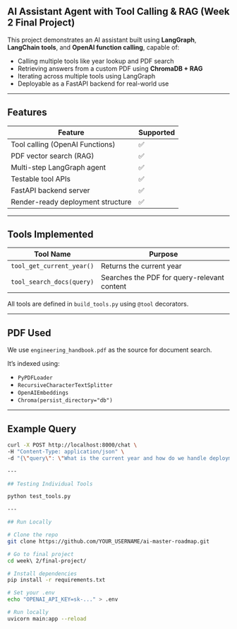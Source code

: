## AI Assistant Agent with Tool Calling & RAG (Week 2 Final Project)

This project demonstrates an AI assistant built using **LangGraph**, **LangChain tools**, and **OpenAI function calling**, capable of:

- Calling multiple tools like year lookup and PDF search
- Retrieving answers from a custom PDF using **ChromaDB + RAG**
- Iterating across multiple tools using LangGraph
- Deployable as a FastAPI backend for real-world use


---

## Features

| Feature                               | Supported |
|--------------------------------------|-----------|
| Tool calling (OpenAI Functions)   | ✅         |
| PDF vector search (RAG)           | ✅         |
| Multi-step LangGraph agent        | ✅         |
| Testable tool APIs                | ✅         |
| FastAPI backend server            | ✅         |
| Render-ready deployment structure | ✅         |

---

## Tools Implemented

| Tool Name              | Purpose                                      |
|------------------------|----------------------------------------------|
| `tool_get_current_year()` | Returns the current year                    |
| `tool_search_docs(query)` | Searches the PDF for query-relevant content |

All tools are defined in `build_tools.py` using `@tool` decorators.

---

## PDF Used

We use `engineering_handbook.pdf` as the source for document search.

It’s indexed using:

- `PyPDFLoader`
- `RecursiveCharacterTextSplitter`
- `OpenAIEmbeddings`
- `Chroma(persist_directory="db")`

---

## Example Query

```bash
curl -X POST http://localhost:8000/chat \
-H "Content-Type: application/json" \
-d "{\"query\": \"What is the current year and how do we handle deployments?\"}"

---

## Testing Individual Tools

python test_tools.py

---

## Run Locally

# Clone the repo
git clone https://github.com/YOUR_USERNAME/ai-master-roadmap.git

# Go to final project
cd week\ 2/final-project/

# Install dependencies
pip install -r requirements.txt

# Set your .env
echo "OPENAI_API_KEY=sk-..." > .env

# Run locally
uvicorn main:app --reload





